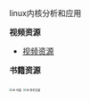 linux内核分析和应用

**视频资源**

- [视频资源](https://next.xuetangx.com/learn/XIYOU08091001441/XIYOU08091001441/1075661/video/719713)



**书籍资源**

<div align=left>
      <img src="D:\documents\1 - summary\学习笔记\linux内核学习笔记\书籍.png" alt="alt 书籍" style="zoom:33%;" />
      <img src="D:\documents\1 - summary\学习笔记\linux内核学习笔记\参考文献.png" alt="alt 参考文献" style="zoom:33%;" />
</div>

